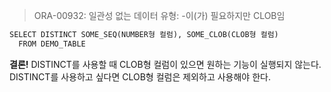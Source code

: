 > ORA-00932: 일관성 없는 데이터 유형: -이(가) 필요하지만 CLOB임

```sql
SELECT DISTINCT SOME_SEQ(NUMBER형 컬럼), SOME_CLOB(CLOB형 컬럼)
  FROM DEMO_TABLE
```
**결론!** DISTINCT를 사용할 때 CLOB형 컬럼이 있으면 원하는 기능이 실행되지 않는다. 
DISTINCT를 사용하고 싶다면 CLOB형 컬럼은 제외하고 사용해야 한다.